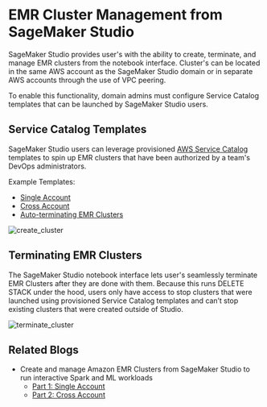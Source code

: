 # EMR Cluster Management from SageMaker Studio

SageMaker Studio provides user's with the ability to create, terminate, and manage EMR clusters from the notebook 
interface. Cluster's can be located in the same AWS account as the SageMaker Studio domain or in separate AWS 
accounts through the use of VPC peering.

To enable this functionality, domain admins must configure Service Catalog templates that can be launched by 
SageMaker Studio users.

## Service Catalog Templates
SageMaker Studio users can leverage provisioned [AWS Service Catalog](https://aws.amazon.com/servicecatalog/) templates 
to spin up EMR clusters that have been authorized by a team's DevOps administrators.

Example Templates:
* [Single Account](single-account.yaml)
* [Cross Account](cross-account.yaml)
* [Auto-terminating EMR Clusters](auto-terminate-emr.yaml)

![create_cluster](https://d2908q01vomqb2.cloudfront.net/f1f836cb4ea6efb2a0b1b99f41ad8b103eff4b59/2021/11/30/ML-6841-PART1-image024.png)

## Terminating EMR Clusters
The SageMaker Studio notebook interface lets user's seamlessly terminate EMR Clusters after they are done with them.
Because this runs DELETE STACK under the hood, users only have access to stop clusters that were launched using 
provisioned Service Catalog templates and can’t stop existing clusters that were created outside of Studio.

![terminate_cluster](https://d2908q01vomqb2.cloudfront.net/f1f836cb4ea6efb2a0b1b99f41ad8b103eff4b59/2021/11/30/ML-6841-PART1-image050.png)

## Related Blogs
* Create and manage Amazon EMR Clusters from SageMaker Studio to run interactive Spark and ML workloads
    * [Part 1: Single Account](https://aws.amazon.com/blogs/machine-learning/part-1-create-and-manage-amazon-emr-clusters-from-sagemaker-studio-to-run-interactive-spark-and-ml-workloads/)
    * [Part 2: Cross Account](https://aws.amazon.com/blogs/machine-learning/part-2-create-and-manage-amazon-emr-clusters-from-sagemaker-studio-to-run-interactive-spark-and-ml-workloads/)

